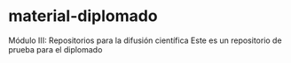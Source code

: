 # material-diplomado
Módulo III: Repositorios para la difusión científica
Este es un repositorio de prueba para el diplomado
